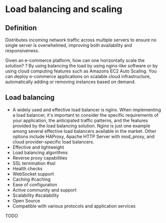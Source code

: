 # Load balancing and scaling

## Definition

Distributes incoming network traffic across multiple servers to ensure no single server is overwhelmed, improving both availability and responsiveness.

Given an e-commerce platform, how can one horizontally scale the solution?
?
By using balancing the load by using nginx-like software or by using cloud computing features such as Amazons EC2 Auto Scaling. You can deploy e-commerce applications on scalable cloud infrastructure, automatically adding or removing instances based on demand.

## Load balancing

- A widely used and effective load balancer is nginx. When implementing a load balancer, it's important to consider the specific requirements of your application, the anticipated traffic patterns, and the features provided by the load balancing solution. Nginx is just one example among several effective load balancers available in the market. Other options include HAProxy, Apache HTTP Server with mod_proxy, and cloud provider-specific load balancers.
- Effective and lightweight
- Load balancing algorithms
- Reverse proxy capabilities
- SSL termination #ssl
- Health checks
- WebSocket support
- Caching #caching
- Ease of configuration
- Active community and support
- Scalability #scalability
- Open Source
- Compatible with various protocols and application services


TODO